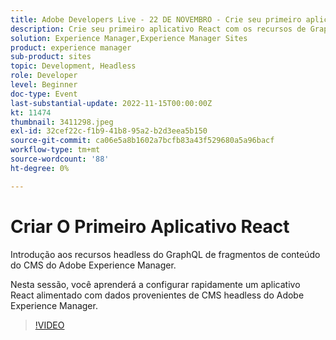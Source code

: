 ```yaml
---
title: Adobe Developers Live - 22 DE NOVEMBRO - Crie seu primeiro aplicativo React
description: Crie seu primeiro aplicativo React com os recursos de GraphQL de fragmentos de conteúdo de CMS headless do Experience Manager Introdução aos recursos de de fragmentos de conteúdo de CMS headless do Adobe Experience Manager.Nesta sessão, você aprenderá a configurar rapidamente um aplicativo React alimentado por dados provenientes de CMS headless do Adobe Experience Manager.
solution: Experience Manager,Experience Manager Sites
product: experience manager
sub-product: sites
topic: Development, Headless
role: Developer
level: Beginner
doc-type: Event
last-substantial-update: 2022-11-15T00:00:00Z
kt: 11474
thumbnail: 3411298.jpeg
exl-id: 32cef22c-f1b9-41b8-95a2-b2d3eea5b150
source-git-commit: ca06e5a8b1602a7bcfb83a43f529680a5a96bacf
workflow-type: tm+mt
source-wordcount: '88'
ht-degree: 0%

---
```


# Criar O Primeiro Aplicativo React

Introdução aos recursos headless do GraphQL de fragmentos de conteúdo do CMS do Adobe Experience Manager.

Nesta sessão, você aprenderá a configurar rapidamente um aplicativo React alimentado com dados provenientes de CMS headless do Adobe Experience Manager.

>[!VIDEO](https://video.tv.adobe.com/v/3411298/?quality=12&learn=on)
